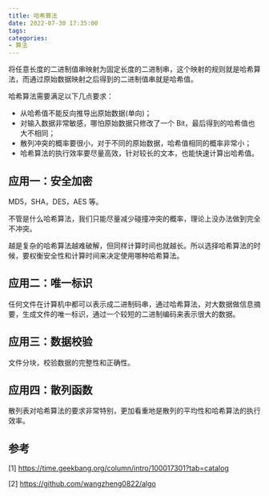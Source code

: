```yaml
---
title: 哈希算法
date: 2022-07-30 17:35:00
tags:
categories:
- 算法
---
```


将任意长度的二进制值串映射为固定长度的二进制串，这个映射的规则就是哈希算法，而通过原始数据映射之后得到的二进制值串就是哈希值。

哈希算法需要满足以下几点要求：
- 从哈希值不能反向推导出原始数据(单向)；
- 对输入数据非常敏感，哪怕原始数据只修改了一个 Bit，最后得到的哈希值也大不相同；
- 散列冲突的概率要很小，对于不同的原始数据，哈希值相同的概率非常小；
- 哈希算法的执行效率要尽量高效，针对较长的文本，也能快速计算出哈希值。

## 应用一：安全加密
MD5，SHA，DES，AES 等。

不管是什么哈希算法，我们只能尽量减少碰撞冲突的概率，理论上没办法做到完全不冲突。

越是复杂的哈希算法越难破解，但同样计算时间也就越长。所以选择哈希算法的时候，要权衡安全性和计算时间来决定使用哪种哈希算法。

## 应用二：唯一标识
任何文件在计算机中都可以表示成二进制码串，通过哈希算法，对大数据做信息摘要，生成文件的唯一标识，通过一个较短的二进制编码来表示很大的数据。

## 应用三：数据校验
文件分块，校验数据的完整性和正确性。

## 应用四：散列函数
散列表对哈希算法的要求非常特别，更加看重地是散列的平均性和哈希算法的执行效率。


## 参考
[1] https://time.geekbang.org/column/intro/100017301?tab=catalog

[2] https://github.com/wangzheng0822/algo
